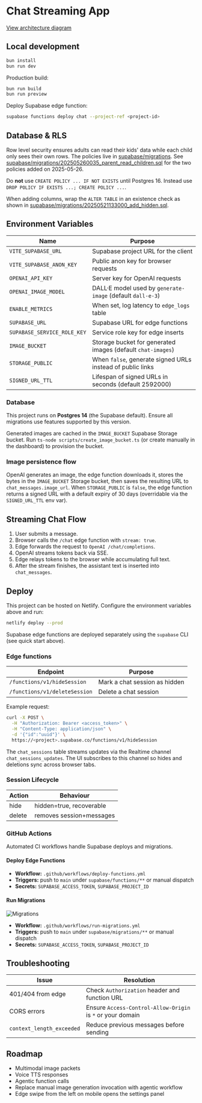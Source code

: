 # Chat Streaming App

[View architecture diagram](docs/architecture.md)

## Local development

```bash
bun install
bun run dev
```

Production build:

```bash
bun run build
bun run preview
```

Deploy Supabase edge function:

```bash
supabase functions deploy chat --project-ref <project-id>
```

## Database & RLS

Row level security ensures adults can read their kids' data while each child only sees their own rows. The policies live in [supabase/migrations](supabase/migrations). See [supabase/migrations/202505260035_parent_read_children.sql](supabase/migrations/202505260035_parent_read_children.sql) for the two policies added on 2025-05-26.

Do **not** use `CREATE POLICY ... IF NOT EXISTS` until Postgres 16. Instead use `DROP POLICY IF EXISTS ...; CREATE POLICY ...`.

When adding columns, wrap the `ALTER TABLE` in an existence check as shown in [supabase/migrations/20250521133000_add_hidden.sql](supabase/migrations/20250521133000_add_hidden.sql).

## Environment Variables

| Name | Purpose |
| ---- | ------- |
| `VITE_SUPABASE_URL` | Supabase project URL for the client |
| `VITE_SUPABASE_ANON_KEY` | Public anon key for browser requests |
| `OPENAI_API_KEY` | Server key for OpenAI requests |
| `OPENAI_IMAGE_MODEL` | DALL·E model used by `generate-image` (default `dall-e-3`) |
| `ENABLE_METRICS` | When set, log latency to `edge_logs` table |
| `SUPABASE_URL` | Supabase URL for edge functions |
| `SUPABASE_SERVICE_ROLE_KEY` | Service role key for edge inserts |
| `IMAGE_BUCKET` | Storage bucket for generated images (default `chat-images`) |
| `STORAGE_PUBLIC` | When `false`, generate signed URLs instead of public links |
| `SIGNED_URL_TTL` | Lifespan of signed URLs in seconds (default 2592000) |

### Database

This project runs on **Postgres&nbsp;14** (the Supabase default). Ensure all migrations use features supported by this version.

Generated images are cached in the `IMAGE_BUCKET` Supabase Storage bucket. Run
`ts-node scripts/create_image_bucket.ts` (or create manually in the dashboard)
to provision the bucket.

### Image persistence flow

OpenAI generates an image, the edge function downloads it, stores the bytes in
the `IMAGE_BUCKET` Storage bucket, then saves the resulting URL to
`chat_messages.image_url`. When `STORAGE_PUBLIC` is `false`, the edge function
returns a signed URL with a default expiry of 30&nbsp;days (overridable via the
`SIGNED_URL_TTL` env var).

## Streaming Chat Flow

1. User submits a message.
2. Browser calls the `/chat` edge function with `stream: true`.
3. Edge forwards the request to `OpenAI /chat/completions`.
4. OpenAI streams tokens back via SSE.
5. Edge relays tokens to the browser while accumulating full text.
6. After the stream finishes, the assistant text is inserted into `chat_messages`.

## Deploy

This project can be hosted on Netlify. Configure the environment variables above and run:

```bash
netlify deploy --prod
```

Supabase edge functions are deployed separately using the `supabase` CLI (see quick start above).

### Edge functions

| Endpoint | Purpose |
| -------- | ------- |
| `/functions/v1/hideSession` | Mark a chat session as hidden |
| `/functions/v1/deleteSession` | Delete a chat session |

Example request:

```bash
curl -X POST \
  -H "Authorization: Bearer <access_token>" \
  -H "Content-Type: application/json" \
  -d '{"id":"uuid"}' \
  https://<project>.supabase.co/functions/v1/hideSession
```

The `chat_sessions` table streams updates via the Realtime channel
`chat_sessions_updates`. The UI subscribes to this channel so hides and
deletions sync across browser tabs.

### Session Lifecycle

| Action | Behaviour |
| ------ | --------- |
| hide   | hidden=true, recoverable |
| delete | removes session+messages |

### GitHub Actions

Automated CI workflows handle Supabase deploys and migrations.

#### Deploy Edge Functions

- **Workflow:** `.github/workflows/deploy-functions.yml`
- **Triggers:** push to `main` under `supabase/functions/**` or manual dispatch
- **Secrets:** `SUPABASE_ACCESS_TOKEN`, `SUPABASE_PROJECT_ID`

#### Run Migrations

![Migrations](https://github.com/<you>/<repo>/actions/workflows/run-migrations.yml/badge.svg)

- **Workflow:** `.github/workflows/run-migrations.yml`
- **Triggers:** push to `main` under `supabase/migrations/**` or manual dispatch
- **Secrets:** `SUPABASE_ACCESS_TOKEN`, `SUPABASE_PROJECT_ID`

## Troubleshooting

| Issue | Resolution |
| ----- | ---------- |
| 401/404 from edge | Check `Authorization` header and function URL |
| CORS errors | Ensure `Access-Control-Allow-Origin` is `*` or your domain |
| `context_length_exceeded` | Reduce previous messages before sending |

## Roadmap

- Multimodal image packets
- Voice TTS responses
- Agentic function calls
- Replace manual image generation invocation with agentic workflow
- Edge swipe from the left on mobile opens the settings panel
